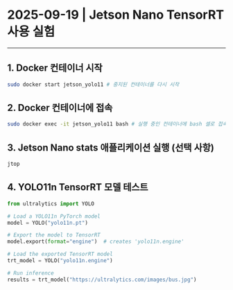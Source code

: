 # 2025-09-19 | Jetson Nano TensorRT 사용 실험

---

## 1. Docker 컨테이너 시작
```bash
sudo docker start jetson_yolo11 # 중지된 컨테이너를 다시 시작
```

## 2. Docker 컨테이너에 접속
```bash
sudo docker exec -it jetson_yolo11 bash # 실행 중인 컨테이너에 bash 셀로 접속(컨테이너 내부
```

## 3. Jetson Nano stats 애플리케이션 실행 (선택 사항)
```bash
jtop
```

## 4. YOLO11n TensorRT 모델 테스트
```python
from ultralytics import YOLO

# Load a YOLO11n PyTorch model
model = YOLO("yolo11n.pt")

# Export the model to TensorRT
model.export(format="engine")  # creates 'yolo11n.engine'

# Load the exported TensorRT model
trt_model = YOLO("yolo11n.engine")

# Run inference
results = trt_model("https://ultralytics.com/images/bus.jpg")
```